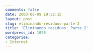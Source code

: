 ```yaml
---
comments: false
date: 2003-08-09 19:32:15
layout: post
slug: eliminando-residuos-parte-2
title: 'Eliminando residuos: Parte 2'
wordpress_id: 1098
categories:
- Internet
---
```


